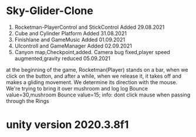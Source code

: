 # Sky-Glider-Clone
1) Rocketman-PlayerControl and StickControl Added 29.08.2021
2) Cube and Cylinder Platform Added  31.08.2021
3) Finishlane and GameMusic Added 01.09.2021
4) UIcontroll and GameManager Added 02.09.2021
5) Canyon map,Checkpoint,added. Camera bug fixed,player speed augmented,gravity reduced  05.09.2021



at the beginning of the game, Rocketman(Player) stands on a bar,
when we click on the button, and after a while, when we release it, 
it takes off and makes a gliding movement.
We determine its direction with the mouse. We're trying to bring it over mushroom and  log
log Bounce value=30,mushroom Bounce value=15;
info: dont click mause when passing through the Rings


# unity version 2020.3.8f1
